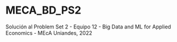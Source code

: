 # MECA_BD_PS2
Solución al Problem Set 2 - Equipo 12 - Big Data and ML for Applied Economics - MEcA Uniandes, 2022
